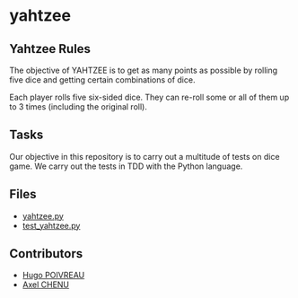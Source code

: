 # yahtzee
## Yahtzee Rules
The objective of YAHTZEE is to get as many points as possible by rolling five dice and getting certain combinations of dice.

Each player rolls five six-sided dice. They can re-roll some or all of them up to 3 times (including the original roll).

## Tasks 
Our objective in this repository is to carry out a multitude of tests on dice game. We carry out the tests in TDD with the Python language.

## Files
- [yahtzee.py]()
- [test_yahtzee.py]()

## Contributors 
- [Hugo POIVREAU]() 
- [Axel CHENU](https://github.com/ACHENU26)